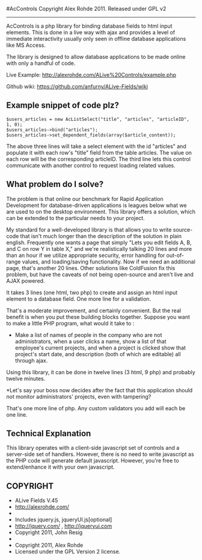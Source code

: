 #AcControls
Copyright Alex Rohde 2011. Released under GPL v2
* * *
AcControls is a php library for binding database fields to html input elements. This is done in a live way with ajax and provides a level of immediate interactivity usually only seen in offline database applications like MS Access.

The library is designed to allow database applications to be made online with only a handful of code.

Live Example:
http://alexrohde.com/ALive%20Controls/example.php

Github wiki:
https://github.com/anfurny/ALive-Fields/wiki

Example snippet of code plz?
----------------------------------------------------------------
	$users_articles = new AcListSelect("title", "articles", "articleID", 1, 0);
	$users_articles->bind("articles");
	$users_articles->set_dependent_fields(array($article_content));

The above three lines will take a select element with the id "articles" and populate it with each row's "title" field from the table articles. The value on each row will be the corresponding articleID. The third line lets this control communicate with another control to request loading related values.

What problem do I solve?
----------------------------------------------------------------
The problem is that online our benchmark for Rapid Application Development for database-driven applications is leagues below what we are used to on the desktop environment. This library offers a solution, which can be extended to the particular needs to your project.

My standard for a well-developed library is that allows you to write source-code that isn't much longer than the description of the solution in plain english. Frequently one wants a page that simply "Lets you edit fields A, B, and C on row Y in table X," and we're realistically talking 20 lines and more than an hour if we utilize appropriate security, error handling for out-of-range values, and loading/saving functionality. Now if we need an additional page, that's another 20 lines. Other solutions like ColdFusion fix this problem, but have the caveats of not being open-source and aren't live and AJAX powered.

It takes 3 lines (one html, two php) to create and assign an html input element to a database field. One more line for a validation. 

That's a moderate improvement, and certainly convenient. But the real benefit is when you put these building blocks together. Suppose you want to make a little PHP program, what would it take to :

* Make a list of names of people in the company who are not administrators, when a user clicks a name, show a list of that employee's current projects, and when a project is clicked show that project's start date, and description (both of which are editable) all through ajax. 

Using this library, it can be done in twelve lines (3 html, 9 php) and probably twelve minutes. 

*Let's say your boss now decides after the fact that this application should not monitor administrators' projects, even with tampering?

That's one more line of php. Any custom validators you add will each be one line.



Technical Explanation
----------------------------------------------------------------
This library operates with a client-side javascript set of controls and a server-side set of handlers. However, there is no need to write javascript as the PHP code will generate default javascript. However, you're free to extend/enhance it with your own javascript.



COPYRIGHT
----------------------------------------------------------------
 * ALive Fields V.45
 * http://alexrohde.com/
 *
 * Includes jquery.js, jqueryUI.js[optional]
 * http://jquery.com/ , http://jqueryui.com
 * Copyright 2011, John Resig
 *
 * Copyright 2011, Alex Rohde
 * Licensed under the GPL Version 2 license.
 

